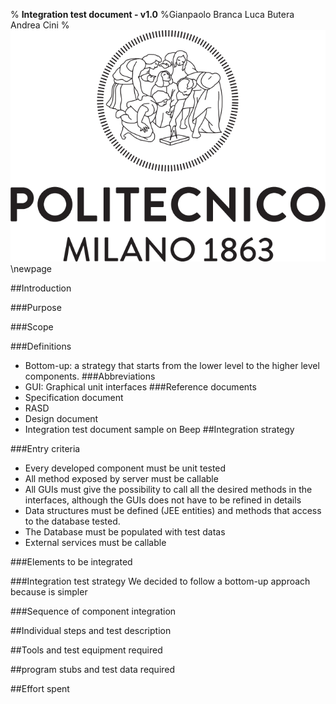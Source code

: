 % **Integration test document - v1.0**
%Gianpaolo Branca
 Luca Butera
 Andrea Cini
%![](polimi.png)\newpage

##Introduction

###Purpose

###Scope

###Definitions
* Bottom-up: a strategy that starts from the lower level to the higher level components.
###Abbreviations
* GUI: Graphical unit interfaces
###Reference documents
* Specification document
* RASD
* Design document
* Integration test document sample on Beep
##Integration strategy

###Entry criteria
* Every developed component must be unit tested
* All method exposed by server must be callable
* All GUIs must give the possibility to call all the desired methods in the interfaces, although the GUIs does not have to be refined in details
* Data structures must be defined (JEE entities) and methods that access to the database tested.
* The Database must be populated with test datas
* External services must be callable

###Elements to be integrated

###Integration test strategy
We decided to follow a bottom-up approach because is simpler

###Sequence of component integration

##Individual steps and test description

##Tools and test equipment required

##program stubs and test data required

##Effort spent
